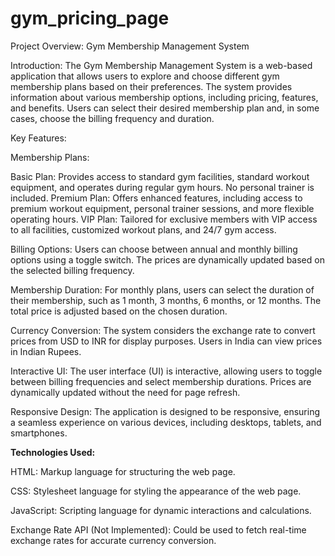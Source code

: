 # gym_pricing_page
Project Overview: Gym Membership Management System

Introduction:
The Gym Membership Management System is a web-based application that allows users to explore and choose different gym membership plans based on their preferences. The system provides information about various membership options, including pricing, features, and benefits. Users can select their desired membership plan and, in some cases, choose the billing frequency and duration.

Key Features:

Membership Plans:

Basic Plan: Provides access to standard gym facilities, standard workout equipment, and operates during regular gym hours. No personal trainer is included.
Premium Plan: Offers enhanced features, including access to premium workout equipment, personal trainer sessions, and more flexible operating hours.
VIP Plan: Tailored for exclusive members with VIP access to all facilities, customized workout plans, and 24/7 gym access.

Billing Options:
Users can choose between annual and monthly billing options using a toggle switch. The prices are dynamically updated based on the selected billing frequency.

Membership Duration:
For monthly plans, users can select the duration of their membership, such as 1 month, 3 months, 6 months, or 12 months. The total price is adjusted based on the chosen duration.

Currency Conversion:
The system considers the exchange rate to convert prices from USD to INR for display purposes. Users in India can view prices in Indian Rupees.

Interactive UI:
The user interface (UI) is interactive, allowing users to toggle between billing frequencies and select membership durations. Prices are dynamically updated without the need for page refresh.

Responsive Design:
The application is designed to be responsive, ensuring a seamless experience on various devices, including desktops, tablets, and smartphones.



<b>Technologies Used:</b>

HTML: Markup language for structuring the web page.

CSS: Stylesheet language for styling the appearance of the web page.

JavaScript: Scripting language for dynamic interactions and calculations.

Exchange Rate API (Not Implemented): Could be used to fetch real-time exchange rates for accurate currency conversion.
